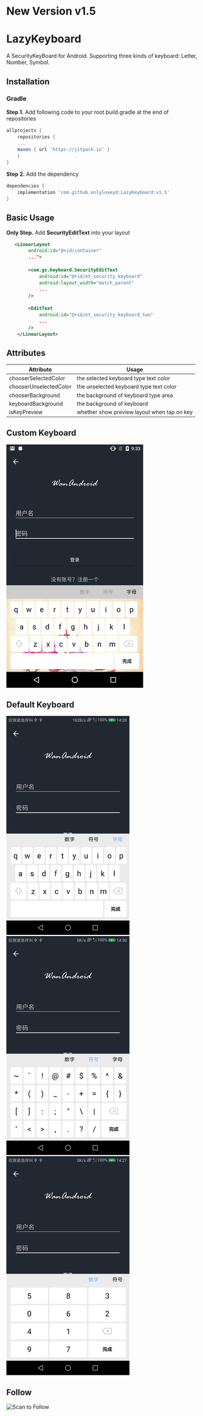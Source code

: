 # New Version v1.5

# LazyKeyboard
A SecurityKeyBoard for Android. Supporting three kinds of keyboard:
Letter, Number, Symbol.

## Installation
### Gradle
**Step 1.** Add following code to your root build.gradle at the end of repositories
```groovy
allprojects {
    repositories {
	...
	maven { url 'https://jitpack.io' }
    }
}
``` 
**Step 2.** Add the dependency
```groovy
dependencies {
    implementation 'com.github.onlyloveyd:LazyKeyboard:v1.5'
}
```

## Basic Usage
**Only Step.** Add **SecurityEditText** into your layout

```xml
   <LinearLayout
        android:id="@+id/container"
        ...">

        <com.gs.keyboard.SecurityEditText
            android:id="@+id/et_security_keyboard"
            android:layout_width="match_parent"
            ... 
        />

        <EditText
            android:id="@+id/et_security_keyboard_two"
            ... 
        />
    </LinearLayout>
```

## Attributes
|Attribute|Usage|
|--|--|
|chooserSelectedColor|the selected keyboard type text color|
|chooserUnselectedColor|the unselected keyboard type text color|
|chooserBackground|the background of keyboard type area|
|keyboardBackground|the background of keyboard |
|isKeyPreview| whether show preview layout when tap on key|

## Custom Keyboard
![all](screenshot/new_keyboard.png)

## Default Keyboard
![letter](screenshot/letter.png)
![symbol](screenshot/symbol.png)
![number](screenshot/number.png)

## Follow
![Scan to Follow](http://qiniu.fultter.club/Fo06zkVloEtnbc5F6z7c6NCa8dqP)
